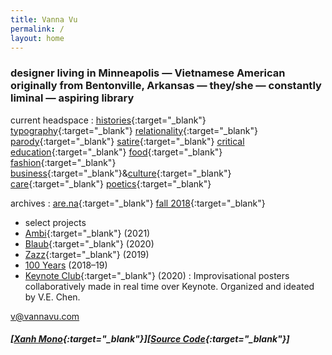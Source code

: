 ```yaml
---
title: Vanna Vu
permalink: /
layout: home
---
```


### designer living in Minneapolis — Vietnamese American originally from Bentonville, Arkansas  — they/she — constantly liminal — aspiring library

current headspace : 
[histories](https://prairieschooner.unl.edu/blog/i-thought-what-i-survived-deserved-recognition-poetry-paul-tran){:target="_blank"} 
[typography](https://fontsinuse.com/uses/11193/huy-fong-sriracha-hot-sauce-label){:target="_blank"}
[relationality](https://www.e-flux.com/journal/106/314167/can-we-share-a-world-beyond-representation/){:target="_blank"}
[parody](https://youtu.be/CT1st0QZPNE){:target="_blank"}
[satire](https://www.e-flux.com/architecture/superhumanity/68641/the-story-of-peter-green-peter-chang/){:target="_blank"}
[critical education](https://kairosschool.co.za/wp-content/uploads/2011/02/Teaching-as-a-Subversive-Activity.pdf){:target="_blank"}
[food](https://www.instagram.com/p/CMc2JifJR_q/?utm_source=ig_web_copy_link){:target="_blank"}
[fashion](https://www.vogue.com/fashion-shows/fall-2021-ready-to-wear/private-policy){:target="_blank"}
[business](https://youtu.be/CV42Bg4NxzY){:target="_blank"}&[culture](https://www.instagram.com/p/CWbZ6WuPPgU/?utm_source=ig_web_copy_link){:target="_blank"}
[care](https://www.youtube.com/c/benjiplant/videos){:target="_blank"}
[poetics](https://onbeing.org/programs/ocean-vuong-a-life-worthy-of-our-breath/){:target="_blank"}
  
archives : 
[are.na](https://www.are.na/vanna-vu/all?sort=UPDATED_AT){:target="_blank"}
[fall 2018](https://vannavu.com/referencerepository/){:target="_blank"}  

- select projects
- [Ambi](http://typewest2021.letterformarchive.org/VannaVu_Ambi.html){:target="_blank"} (2021)    
- [Blaub](https://displaytypedesign.com/projects/Vanna_Vu.html){:target="_blank"} (2020)   
- [Zazz](https://vannavu.com/zazz/){:target="_blank"} (2019)  
- [100 Years]({{site.url}}/100_years) (2018–19)  
- [Keynote Club](https://www.instagram.com/keynoteclub/){:target="_blank"} (2020) : Improvisational posters collaboratively made in real time over Keynote. Organized and ideated by V.E. Chen.

[v@vannavu.com](mailto:v@vannavu.com)

##### [[Xanh Mono](https://fonts.google.com/specimen/Xanh+Mono#about){:target="_blank"}][[Source Code](https://github.com/adobe-fonts/source-code-pro){:target="_blank"}]


